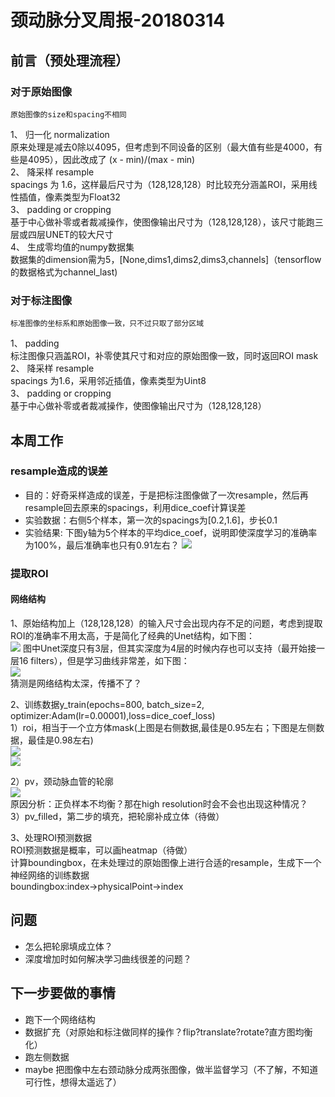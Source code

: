 # 颈动脉分叉周报-20180314
## 前言（预处理流程）
### 对于原始图像
	原始图像的size和spacing不相同
1、 归一化 normalization<br>
	原来处理是减去0除以4095，但考虑到不同设备的区别（最大值有些是4000，有些是4095），因此改成了 (x - min)/(max - min)<br>
2、 降采样 resample<br>
    spacings 为 1.6，这样最后尺寸为（128,128,128）时比较充分涵盖ROI，采用线性插值，像素类型为Float32<br>
3、 padding or cropping<br>
	基于中心做补零或者裁减操作，使图像输出尺寸为（128,128,128），该尺寸能跑三层或四层UNET的较大尺寸<br>
4、 生成零均值的numpy数据集<br>
	数据集的dimension需为5，[None,dims1,dims2,dims3,channels]（tensorflow的数据格式为channel_last)<br>

### 对于标注图像
	标准图像的坐标系和原始图像一致，只不过只取了部分区域
1、 padding<br>
    标注图像只涵盖ROI，补零使其尺寸和对应的原始图像一致，同时返回ROI mask<br>
2、 降采样 resample<br>
	spacings 为1.6，采用邻近插值，像素类型为Uint8<br>
3、 padding or cropping<br>
	基于中心做补零或者裁减操作，使图像输出尺寸为（128,128,128）<br>


## 本周工作
### resample造成的误差

* 目的：好奇采样造成的误差，于是把标注图像做了一次resample，然后再resample回去原来的spacings，利用dice_coef计算误差
* 实验数据：右侧5个样本，第一次的spacings为[0.2,1.6]，步长0.1
* 实验结果: 下图y轴为5个样本的平均dice_coef，说明即使深度学习的准确率为100%，最后准确率也只有0.91左右？
![](https://github.com/cirweecle/DataScience/blob/master/cta_segmentation_PXY/images/resample_errors.png)

### 提取ROI
#### 网络结构
1、原始结构加上（128,128,128）的输入尺寸会出现内存不足的问题，考虑到提取ROI的准确率不用太高，于是简化了经典的Unet结构，如下图：<br>
![](https://github.com/cirweecle/DataScience/blob/master/cta_segmentation_PXY/images/simpleUNET.JPG)
图中Unet深度只有3层，但其实深度为4层的时候内存也可以支持（最开始接一层16 filters），但是学习曲线非常差，如下图：<br>
![](https://github.com/cirweecle/DataScience/blob/master/cta_segmentation_PXY/images/bad_curve.png)<br>
猜测是网络结构太深，传播不了？<br>

2、训练数据y_train(epochs=800, batch_size=2, optimizer:Adam(lr=0.00001),loss=dice_coef_loss)<br>
1）roi，相当于一个立方体mask(上图是右侧数据,最佳是0.95左右；下图是左侧数据，最佳是0.98左右)<br>
![](https://github.com/cirweecle/DataScience/blob/master/cta_segmentation_PXY/images/simple_right_loss.png)<br>
![](https://github.com/cirweecle/DataScience/blob/master/cta_segmentation_PXY/images/simple_Left_loss.png)<br>

2）pv，颈动脉血管的轮廓<br>
![](https://github.com/cirweecle/DataScience/blob/master/cta_segmentation_PXY/images/simple_right_loss(pv2roi).png)<br>
原因分析：正负样本不均衡？那在high resolution时会不会也出现这种情况？<br>
3）pv_filled，第二步的填充，把轮廓补成立体（待做）<br>

3、处理ROI预测数据<br>
ROI预测数据是概率，可以画heatmap（待做）<br>
计算boundingbox，在未处理过的原始图像上进行合适的resample，生成下一个神经网络的训练数据<br>
boundingbox:index->physicalPoint->index

## 问题

* 怎么把轮廓填成立体？
* 深度增加时如何解决学习曲线很差的问题？

## 下一步要做的事情

* 跑下一个网络结构
* 数据扩充（对原始和标注做同样的操作？flip?translate?rotate?直方图均衡化）
* 跑左侧数据
* maybe 把图像中左右颈动脉分成两张图像，做半监督学习（不了解，不知道可行性，想得太遥远了）

